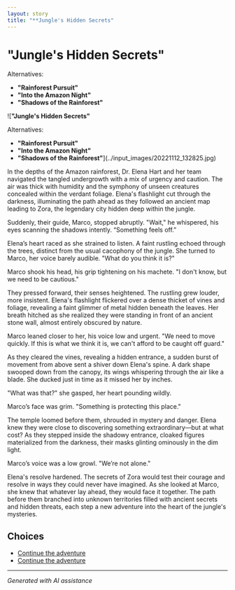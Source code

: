```yaml
---
layout: story
title: "**Jungle's Hidden Secrets"
---
```


# **"Jungle's Hidden Secrets"**

Alternatives:

- **"Rainforest Pursuit"**
- **"Into the Amazon Night"**
- **"Shadows of the Rainforest"**

![**"Jungle's Hidden Secrets"**

Alternatives:

- **"Rainforest Pursuit"**
- **"Into the Amazon Night"**
- **"Shadows of the Rainforest"**](../input_images/20221112_132825.jpg)

In the depths of the Amazon rainforest, Dr. Elena Hart and her team navigated the tangled undergrowth with a mix of urgency and caution. The air was thick with humidity and the symphony of unseen creatures concealed within the verdant foliage. Elena's flashlight cut through the darkness, illuminating the path ahead as they followed an ancient map leading to Zora, the legendary city hidden deep within the jungle.

Suddenly, their guide, Marco, stopped abruptly. "Wait," he whispered, his eyes scanning the shadows intently. “Something feels off.”

Elena’s heart raced as she strained to listen. A faint rustling echoed through the trees, distinct from the usual cacophony of the jungle. She turned to Marco, her voice barely audible. "What do you think it is?"

Marco shook his head, his grip tightening on his machete. "I don't know, but we need to be cautious."

They pressed forward, their senses heightened. The rustling grew louder, more insistent. Elena's flashlight flickered over a dense thicket of vines and foliage, revealing a faint glimmer of metal hidden beneath the leaves. Her breath hitched as she realized they were standing in front of an ancient stone wall, almost entirely obscured by nature.

Marco leaned closer to her, his voice low and urgent. "We need to move quickly. If this is what we think it is, we can't afford to be caught off guard."

As they cleared the vines, revealing a hidden entrance, a sudden burst of movement from above sent a shiver down Elena's spine. A dark shape swooped down from the canopy, its wings whispering through the air like a blade. She ducked just in time as it missed her by inches.

"What was that?" she gasped, her heart pounding wildly.

Marco’s face was grim. "Something is protecting this place."

The temple loomed before them, shrouded in mystery and danger. Elena knew they were close to discovering something extraordinary—but at what cost? As they stepped inside the shadowy entrance, cloaked figures materialized from the darkness, their masks glinting ominously in the dim light.

Marco’s voice was a low growl. "We’re not alone."

Elena's resolve hardened. The secrets of Zora would test their courage and resolve in ways they could never have imagined. As she looked at Marco, she knew that whatever lay ahead, they would face it together. The path before them branched into unknown territories filled with ancient secrets and hidden threats, each step a new adventure into the heart of the jungle's mysteries.


## Choices

* [Continue the adventure](./38524618_2014124792015280_5352241592616878080_n)
* [Continue the adventure](./20221113_153653)


---
*Generated with AI assistance*
